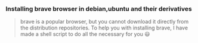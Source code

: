 
### Installing brave browser in debian,ubuntu and their derivatives 
  
 
  >brave is a popular browser, but you cannot download it directly from the distribution repositories. To help you with installing brave, I have made a shell script to do all the necessary for you :smiley:
